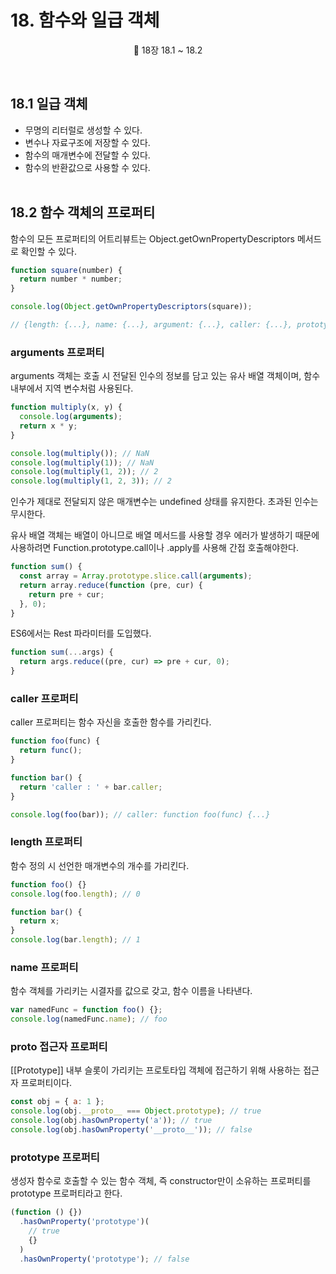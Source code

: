 # 18. 함수와 일급 객체

<p align='center'>
📕 18장 18.1 ~ 18.2
</p><br />

## 18.1 일급 객체

- 무명의 리터럴로 생성할 수 있다.
- 변수나 자료구조에 저장할 수 있다.
- 함수의 매개변수에 전달할 수 있다.
- 함수의 반환값으로 사용할 수 있다. <br /><br />

## 18.2 함수 객체의 프로퍼티

함수의 모든 프로퍼티의 어트리뷰트는 Object.getOwnPropertyDescriptors 메서드로 확인할 수 있다.

```js
function square(number) {
  return number * number;
}

console.log(Object.getOwnPropertyDescriptors(square));

// {length: {...}, name: {...}, argument: {...}, caller: {...}, prototype: {...}}
```

### arguments 프로퍼티

arguments 객체는 호출 시 전달된 인수의 정보를 담고 있는 유사 배열 객체이며, 함수 내부에서 지역 변수처럼 사용된다.

```js
function multiply(x, y) {
  console.log(arguments);
  return x * y;
}

console.log(multiply()); // NaN
console.log(multiply(1)); // NaN
console.log(multiply(1, 2)); // 2
console.log(multiply(1, 2, 3)); // 2
```

인수가 제대로 전달되지 않은 매개변수는 undefined 상태를 유지한다. 초과된 인수는 무시한다.

유사 배열 객체는 배열이 아니므로 배열 메서드를 사용할 경우 에러가 발생하기 때문에 사용하려면 Function.prototype.call이나 .apply를 사용해 간접 호출해야한다.

```js
function sum() {
  const array = Array.prototype.slice.call(arguments);
  return array.reduce(function (pre, cur) {
    return pre + cur;
  }, 0);
}
```

ES6에서는 Rest 파라미터를 도입했다.

```js
function sum(...args) {
  return args.reduce((pre, cur) => pre + cur, 0);
}
```

### caller 프로퍼티

caller 프로퍼티는 함수 자신을 호출한 함수를 가리킨다.

```js
function foo(func) {
  return func();
}

function bar() {
  return 'caller : ' + bar.caller;
}

console.log(foo(bar)); // caller: function foo(func) {...}
```

### length 프로퍼티

함수 정의 시 선언한 매개변수의 개수를 가리킨다.

```js
function foo() {}
console.log(foo.length); // 0

function bar() {
  return x;
}
console.log(bar.length); // 1
```

### name 프로퍼티

함수 객체를 가리키는 시결자를 값으로 갖고, 함수 이름을 나타낸다.

```js
var namedFunc = function foo() {};
console.log(namedFunc.name); // foo
```

### **proto** 접근자 프로퍼티

[[Prototype]] 내부 슬롯이 가리키는 프로토타입 객체에 접근하기 위해 사용하는 접근자 프로퍼티이다.

```js
const obj = { a: 1 };
console.log(obj.__proto__ === Object.prototype); // true
console.log(obj.hasOwnProperty('a')); // true
console.log(obj.hasOwnProperty('__proto__')); // false
```

### prototype 프로퍼티

생성자 함수로 호출할 수 있는 함수 객체, 즉 constructor만이 소유하는 프로퍼티를 prototype 프로퍼티라고 한다.

```js
(function () {})
  .hasOwnProperty('prototype')(
    // true
    {}
  )
  .hasOwnProperty('prototype'); // false
```
